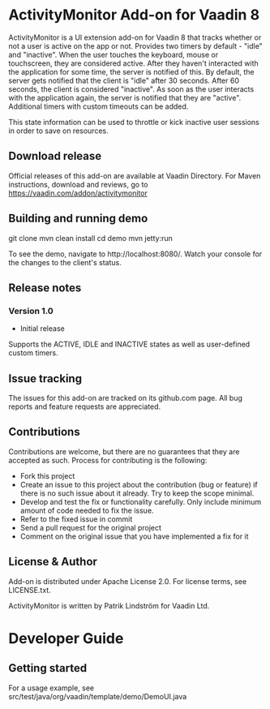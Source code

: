 # ActivityMonitor Add-on for Vaadin 8

ActivityMonitor is a UI extension add-on for Vaadin 8 that tracks whether or not a user is active on the app or not. Provides two timers by default - "idle" and "inactive". When the user touches the keyboard, mouse or touchscreen, they are considered active. After they haven't interacted with the application for some time, the server is notified of this. By default, the server gets notified that the client is "idle" after 30 seconds. After 60 seconds, the client is considered "inactive". As soon as the user interacts with the application again, the server is notified that they are "active".
Additional timers with custom timeouts can be added.

This state information can be used to throttle or kick inactive user sessions in order to save on resources.

## Download release

Official releases of this add-on are available at Vaadin Directory. For Maven instructions, download and reviews, go to https://vaadin.com/addon/activitymonitor

## Building and running demo

git clone 
mvn clean install
cd demo
mvn jetty:run

To see the demo, navigate to http://localhost:8080/. Watch your console for the changes to the client's status.

## Release notes

### Version 1.0
- Initial release

Supports the ACTIVE, IDLE and INACTIVE states as well as user-defined custom timers.

## Issue tracking

The issues for this add-on are tracked on its github.com page. All bug reports and feature requests are appreciated. 

## Contributions

Contributions are welcome, but there are no guarantees that they are accepted as such. Process for contributing is the following:
- Fork this project
- Create an issue to this project about the contribution (bug or feature) if there is no such issue about it already. Try to keep the scope minimal.
- Develop and test the fix or functionality carefully. Only include minimum amount of code needed to fix the issue.
- Refer to the fixed issue in commit
- Send a pull request for the original project
- Comment on the original issue that you have implemented a fix for it

## License & Author

Add-on is distributed under Apache License 2.0. For license terms, see LICENSE.txt.

ActivityMonitor is written by Patrik Lindström for Vaadin Ltd.

# Developer Guide

## Getting started

For a usage example, see src/test/java/org/vaadin/template/demo/DemoUI.java
